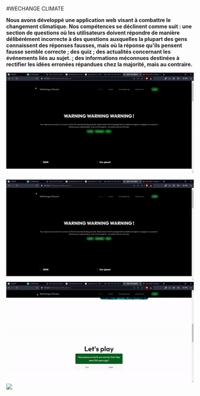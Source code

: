 #WECHANGE CLIMATE

**Nous avons développé une application web visant à combattre le changement climatique. Nos compétences se déclinent comme suit : une 
section de questions où les utilisateurs doivent répondre de manière délibérément incorrecte à des questions auxquelles la plupart des
gens connaissent des réponses fausses, mais où la réponse qu'ils pensent fausse semble correcte ; des quiz ; des actualités concernant les événements liés au sujet. 
; des informations méconnues destinées à rectifier les idées erronées répandues chez la majorité, mais au contraire.**

![](https://github.com/HendaouiYosra/Smecta/blob/main/ezgif.com-video-to-gif.gif)

![](https://github.com/HendaouiYosra/Smecta/blob/main/ezgif.com-video-to-gif%20(1).gif)
![](https://github.com/HendaouiYosra/Smecta/blob/main/ezgif.com-video-to-gif%20(2).gif)
![](https://github.com/HendaouiYosra/Smecta/blob/main/ezgif.com-video-to-gif%20(3).gif)


